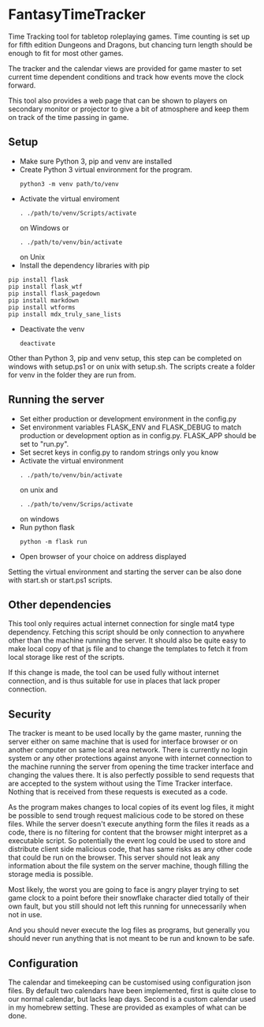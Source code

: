 # FantasyTimeTracker
Time Tracking tool for tabletop roleplaying games. Time counting is set up for
fifth edition Dungeons and Dragons, but chancing turn length should be enough
to fit for most other games.

The tracker and the calendar views are provided for game master to set current
time dependent conditions and track how events move the clock forward.

This tool also provides a web page that can be shown to players on secondary
monitor or projector to give a bit of atmosphere and keep them on track of the
time passing in game.

## Setup
* Make sure Python 3, pip and venv are installed
* Create Python 3 virtual environment for the program.
  ```
  python3 -m venv path/to/venv
  ```
* Activate the virtual enviroment
  ```
  . ./path/to/venv/Scripts/activate
  ```
  on Windows or
  ```
  . ./path/to/venv/bin/activate
  ```
  on Unix
* Install the dependency libraries with pip

```
pip install flask
pip install flask_wtf
pip install flask_pagedown
pip install markdown
pip install wtforms
pip install mdx_truly_sane_lists
```

* Deactivate the venv
  ```
  deactivate
  ```

Other than Python 3, pip and venv setup, this step can be completed on windows
with setup.ps1 or on unix with setup.sh. The scripts create a folder for venv
in the folder they are run from.

## Running the server

* Set either production or development environment in the config.py
* Set environment variables FLASK_ENV and FLASK_DEBUG to match production or
  development option as in config.py. FLASK_APP should be set to "run.py".
* Set secret keys in config.py to random strings only you know
* Activate the virtual environment
  ```
  . ./path/to/venv/bin/activate
  ```
  on unix and
  ```
  . ./path/to/venv/Scrips/activate
  ```
  on windows
* Run python flask
  ```
  python -m flask run
  ```
* Open browser of your choice on address displayed

Setting the virtual environment and starting the server can be also done with
start.sh or start.ps1 scripts.

## Other dependencies

This tool only requires actual internet connection for single mat4 type dependency.
Fetching this script should be only connection to anywhere other than the machine
running the server. It should also be quite easy to make local copy of that js file
and to change the templates to fetch it from local storage like rest of the scripts.

If this change is made, the tool can be used fully without internet connection,
and is thus suitable for use in places that lack proper connection.

## Security

The tracker is meant to be used locally by the game master, running the server
either on same machine that is used for interface browser or on another computer
on same local area network. There is currently no login system or any other
protections against anyone with internet connection to the machine running the
server from opening the time tracker interface and changing the values there. It
is also perfectly possible to send requests that are accepted to the system
without using the Time Tracker interface. Nothing that is received from these
requests is executed as a code.

As the program makes changes to local copies of its event log files, it might
be possible to send trough request malicious code to be stored on these files.
While the server doesn't execute anything form the files it reads as a code,
there is no filtering for content that the browser might interpret as a executable
script. So potentially the event log could be used to store and distribute client
side malicious code, that has same risks as any other code that could be run on
the browser. This server should not leak any information about the file system
on the server machine, though filling the storage media is possible.

Most likely, the worst you are going to face is angry player trying to set game
clock to a point before their snowflake character died totally of their own fault,
but you still should not left this running for unnecessarily when not in use.

And you should never execute the log files as programs, but generally you should
never run anything that is not meant to be run and known to be safe.

## Configuration

The calendar and timekeeping can be customised using configuration json files.
By default two calendars have been implemented, first is quite close to our
normal calendar, but lacks leap days. Second is a custom calendar used in my
homebrew setting. These are provided as examples of what can be done.

